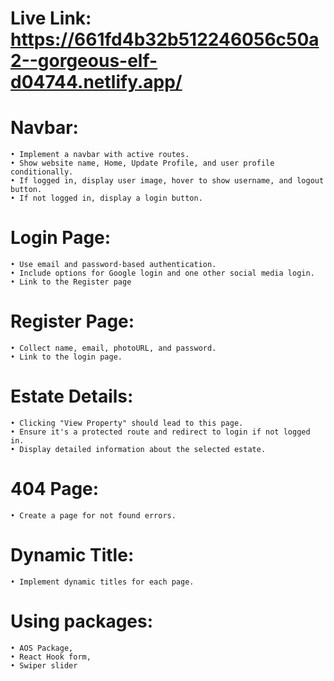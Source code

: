 # Live Link:  https://661fd4b32b512246056c50a2--gorgeous-elf-d04744.netlify.app/


# Navbar:

    • Implement a navbar with active routes.
    • Show website name, Home, Update Profile, and user profile conditionally.
    • If logged in, display user image, hover to show username, and logout button.
    • If not logged in, display a login button.

# Login Page:

    • Use email and password-based authentication.
    • Include options for Google login and one other social media login.
    • Link to the Register page

# Register Page:

    • Collect name, email, photoURL, and password.
    • Link to the login page.

# Estate Details:

    • Clicking "View Property" should lead to this page.
    • Ensure it's a protected route and redirect to login if not logged in.
    • Display detailed information about the selected estate.

# 404 Page:

    • Create a page for not found errors.

# Dynamic Title:

    • Implement dynamic titles for each page.

# Using packages:

    • AOS Package,
    • React Hook form,
    • Swiper slider
